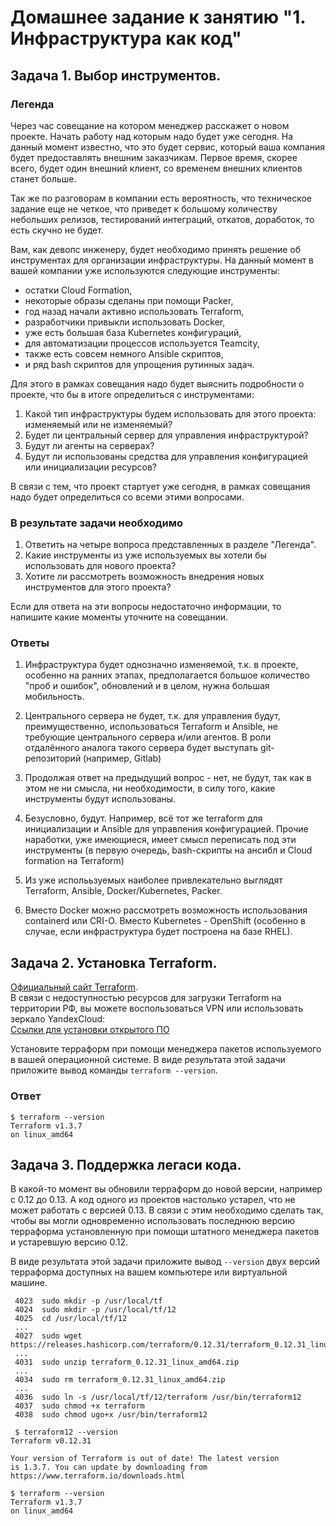 # Домашнее задание к занятию "1. Инфраструктура как код"

## Задача 1. Выбор инструментов. 
 
### Легенда
 
Через час совещание на котором менеджер расскажет о новом проекте. Начать работу над которым надо 
будет уже сегодня. 
На данный момент известно, что это будет сервис, который ваша компания будет предоставлять внешним заказчикам.
Первое время, скорее всего, будет один внешний клиент, со временем внешних клиентов станет больше.

Так же по разговорам в компании есть вероятность, что техническое задание еще не четкое, что приведет к большому
количеству небольших релизов, тестирований интеграций, откатов, доработок, то есть скучно не будет.  
   
Вам, как девопс инженеру, будет необходимо принять решение об инструментах для организации инфраструктуры.
На данный момент в вашей компании уже используются следующие инструменты: 
- остатки Сloud Formation, 
- некоторые образы сделаны при помощи Packer,
- год назад начали активно использовать Terraform, 
- разработчики привыкли использовать Docker, 
- уже есть большая база Kubernetes конфигураций, 
- для автоматизации процессов используется Teamcity, 
- также есть совсем немного Ansible скриптов, 
- и ряд bash скриптов для упрощения рутинных задач.  

Для этого в рамках совещания надо будет выяснить подробности о проекте, что бы в итоге определиться с инструментами:

1. Какой тип инфраструктуры будем использовать для этого проекта: изменяемый или не изменяемый?
1. Будет ли центральный сервер для управления инфраструктурой?
1. Будут ли агенты на серверах?
1. Будут ли использованы средства для управления конфигурацией или инициализации ресурсов? 
 
В связи с тем, что проект стартует уже сегодня, в рамках совещания надо будет определиться со всеми этими вопросами.

### В результате задачи необходимо

1. Ответить на четыре вопроса представленных в разделе "Легенда". 
1. Какие инструменты из уже используемых вы хотели бы использовать для нового проекта? 
1. Хотите ли рассмотреть возможность внедрения новых инструментов для этого проекта? 

Если для ответа на эти вопросы недостаточно информации, то напишите какие моменты уточните на совещании.

### Ответы

1. Инфраструктура будет однозначно изменяемой, т.к. в проекте, особенно на ранних этапах, предполагается большое количество "проб и ошибок", обновлений и в целом, нужна большая мобильность.
2. Центрального сервера не будет, т.к. для управления будут, преимущественно, использоваться Terraform и Ansible, не требующие центрального сервера и/или агентов. В роли отдалённого аналога такого сервера будет выступать git-репозиторий (например, Gitlab)
3. Продолжая ответ на предыдущий вопрос - нет, не будут, так как в этом не ни смысла, ни необходимости, в силу того, какие инструменты будут использованы.
4. Безусловно, будут. Например, всё тот же terraform для инициализации и Ansible для управления конфигурацией. Прочие наработки, уже имеющиеся, имеет смысл переписать под эти инструменты (в первую очередь, bash-скрипты на ансибл и Cloud formation на Terraform)

5. Из уже исполььзуемых наиболее привлекательно выглядят Terraform, Ansible, Docker/Kubernetes, Packer.
6. Вместо Docker можно рассмотреть возможность использования containerd или CRI-O. Вместо Kubernetes - OpenShift (особенно в случае, если инфраструктура будет построена на базе RHEL).


## Задача 2. Установка Terraform. 

[Официальный сайт Terraform](https://www.terraform.io/).   
В связи с недоступностью ресурсов для загрузки Terraform на территории РФ, вы можете воспользоваться VPN или использовать зеркало YandexCloud:      
[Ссылки для установки открытого ПО](https://github.com/netology-code/devops-materials/blob/master/README.md)

Установите терраформ при помощи менеджера пакетов используемого в вашей операционной системе.
В виде результата этой задачи приложите вывод команды `terraform --version`.

### Ответ

```shell
$ terraform --version
Terraform v1.3.7
on linux_amd64
```

## Задача 3. Поддержка легаси кода. 

В какой-то момент вы обновили терраформ до новой версии, например с 0.12 до 0.13. 
А код одного из проектов настолько устарел, что не может работать с версией 0.13. 
В связи с этим необходимо сделать так, чтобы вы могли одновременно использовать последнюю версию терраформа установленную при помощи
штатного менеджера пакетов и устаревшую версию 0.12. 

В виде результата этой задачи приложите вывод `--version` двух версий терраформа доступных на вашем компьютере 
или виртуальной машине.

```shell
 4023  sudo mkdir -p /usr/local/tf
 4024  sudo mkdir -p /usr/local/tf/12
 4025  cd /usr/local/tf/12
 ...
 4027  sudo wget https://releases.hashicorp.com/terraform/0.12.31/terraform_0.12.31_linux_amd64.zip
 ...
 4031  sudo unzip terraform_0.12.31_linux_amd64.zip
 ...
 4034  sudo rm terraform_0.12.31_linux_amd64.zip
 ...
 4036  sudo ln -s /usr/local/tf/12/terraform /usr/bin/terraform12
 4037  sudo chmod +x terraform
 4038  sudo chmod ugo+x /usr/bin/terraform12

 $ terraform12 --version
Terraform v0.12.31

Your version of Terraform is out of date! The latest version
is 1.3.7. You can update by downloading from https://www.terraform.io/downloads.html

$ terraform --version
Terraform v1.3.7
on linux_amd64
```
